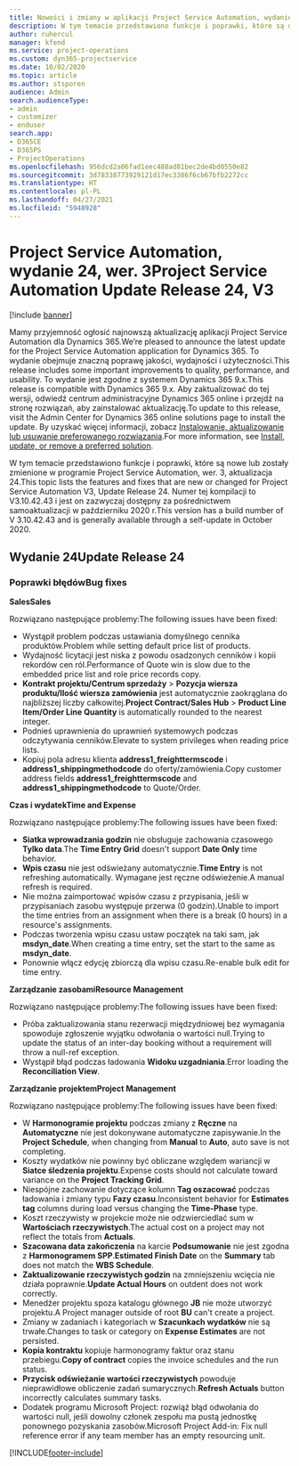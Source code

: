 ```yaml
---
title: Nowości i zmiany w aplikacji Project Service Automation, wydanie 24, wer. 3
description: W tym temacie przedstawiono funkcje i poprawki, które są dostępne w programie Project Service Automation, aktualizacja 24, wer. 3.
author: ruhercul
manager: kfend
ms.service: project-operations
ms.custom: dyn365-projectservice
ms.date: 10/02/2020
ms.topic: article
ms.author: stsporen
audience: Admin
search.audienceType:
- admin
- customizer
- enduser
search.app:
- D365CE
- D365PS
- ProjectOperations
ms.openlocfilehash: 956dcd2a06fad1eec488ad81bec2de4bd0550e82
ms.sourcegitcommit: 3d78338773929121d17ec3386f6cb67bfb2272cc
ms.translationtype: HT
ms.contentlocale: pl-PL
ms.lasthandoff: 04/27/2021
ms.locfileid: "5948928"
---
```

# <a name="project-service-automation-update-release-24-v3"></a><span data-ttu-id="d6f99-103">Project Service Automation, wydanie 24, wer. 3</span><span class="sxs-lookup"><span data-stu-id="d6f99-103">Project Service Automation Update Release 24, V3</span></span>

[!include [banner](../includes/psa-now-project-operations.md)]

<span data-ttu-id="d6f99-104">Mamy przyjemność ogłosić najnowszą aktualizację aplikacji Project Service Automation dla Dynamics 365.</span><span class="sxs-lookup"><span data-stu-id="d6f99-104">We’re pleased to announce the latest update for the Project Service Automation application for Dynamics 365.</span></span> <span data-ttu-id="d6f99-105">To wydanie obejmuje znaczną poprawę jakości, wydajności i użyteczności.</span><span class="sxs-lookup"><span data-stu-id="d6f99-105">This release includes some important improvements to quality, performance, and usability.</span></span> <span data-ttu-id="d6f99-106">To wydanie jest zgodne z systemem Dynamics 365 9.x.</span><span class="sxs-lookup"><span data-stu-id="d6f99-106">This release is compatible with Dynamics 365 9.x.</span></span> <span data-ttu-id="d6f99-107">Aby zaktualizować do tej wersji, odwiedź centrum administracyjne Dynamics 365 online i przejdź na stronę rozwiązań, aby zainstalować aktualizację.</span><span class="sxs-lookup"><span data-stu-id="d6f99-107">To update to this release, visit the Admin Center for Dynamics 365 online solutions page to install the update.</span></span> <span data-ttu-id="d6f99-108">By uzyskać więcej informacji, zobacz [Instalowanie, aktualizowanie lub usuwanie preferowanego rozwiązania](/power-platform/admin/install-remove-preferred-solution).</span><span class="sxs-lookup"><span data-stu-id="d6f99-108">For more information, see [Install, update, or remove a preferred solution](/power-platform/admin/install-remove-preferred-solution).</span></span>

<span data-ttu-id="d6f99-109">W tym temacie przedstawiono funkcje i poprawki, które są nowe lub zostały zmienione w programie Project Service Automation, wer. 3, aktualizacja 24.</span><span class="sxs-lookup"><span data-stu-id="d6f99-109">This topic lists the features and fixes that are new or changed for Project Service Automation V3, Update Release 24.</span></span> <span data-ttu-id="d6f99-110">Numer tej kompilacji to V3.10.42.43 i jest on zazwyczaj dostępny za pośrednictwem samoaktualizacji w październiku 2020 r.</span><span class="sxs-lookup"><span data-stu-id="d6f99-110">This version has a build number of V 3.10.42.43 and is generally available through a self-update in October 2020.</span></span>

## <a name="update-release-24"></a><span data-ttu-id="d6f99-111">Wydanie 24</span><span class="sxs-lookup"><span data-stu-id="d6f99-111">Update Release 24</span></span>

### <a name="bug-fixes"></a><span data-ttu-id="d6f99-112">Poprawki błędów</span><span class="sxs-lookup"><span data-stu-id="d6f99-112">Bug fixes</span></span>

<span data-ttu-id="d6f99-113">**Sales**</span><span class="sxs-lookup"><span data-stu-id="d6f99-113">**Sales**</span></span>

<span data-ttu-id="d6f99-114">Rozwiązano następujące problemy:</span><span class="sxs-lookup"><span data-stu-id="d6f99-114">The following issues have been fixed:</span></span>

- <span data-ttu-id="d6f99-115">Wystąpił problem podczas ustawiania domyślnego cennika produktów.</span><span class="sxs-lookup"><span data-stu-id="d6f99-115">Problem while setting default price list of products.</span></span>
- <span data-ttu-id="d6f99-116">Wydajność licytacji jest niska z powodu osadzonych cenników i kopii rekordów cen ról.</span><span class="sxs-lookup"><span data-stu-id="d6f99-116">Performance of Quote win is slow due to the embedded price list and role price records copy.</span></span>
- <span data-ttu-id="d6f99-117">**Kontrakt projektu/Centrum sprzedaży** > **Pozycja wiersza produktu/Ilość wiersza zamówienia** jest automatycznie zaokrąglana do najbliższej liczby całkowitej.</span><span class="sxs-lookup"><span data-stu-id="d6f99-117">**Project Contract/Sales Hub** > **Product Line Item/Order Line Quantity** is automatically rounded to the nearest integer.</span></span>
- <span data-ttu-id="d6f99-118">Podnieś uprawnienia do uprawnień systemowych podczas odczytywania cenników.</span><span class="sxs-lookup"><span data-stu-id="d6f99-118">Elevate to system privileges when reading price lists.</span></span>
- <span data-ttu-id="d6f99-119">Kopiuj pola adresu klienta **address1_freighttermscode** i **address1_shippingmethodcode** do oferty/zamówienia.</span><span class="sxs-lookup"><span data-stu-id="d6f99-119">Copy customer address fields **address1_freighttermscode** and **address1_shippingmethodcode** to Quote/Order.</span></span> 


<span data-ttu-id="d6f99-120">**Czas i wydatek**</span><span class="sxs-lookup"><span data-stu-id="d6f99-120">**Time and Expense**</span></span>

<span data-ttu-id="d6f99-121">Rozwiązano następujące problemy:</span><span class="sxs-lookup"><span data-stu-id="d6f99-121">The following issues have been fixed:</span></span>

- <span data-ttu-id="d6f99-122">**Siatka wprowadzania godzin** nie obsługuje zachowania czasowego **Tylko data**.</span><span class="sxs-lookup"><span data-stu-id="d6f99-122">The **Time Entry Grid** doesn't support **Date Only** time behavior.</span></span>
- <span data-ttu-id="d6f99-123">**Wpis czasu** nie jest odświeżany automatycznie.</span><span class="sxs-lookup"><span data-stu-id="d6f99-123">**Time Entry** is not refreshing automatically.</span></span> <span data-ttu-id="d6f99-124">Wymagane jest ręczne odświeżenie.</span><span class="sxs-lookup"><span data-stu-id="d6f99-124">A manual refresh is required.</span></span>
- <span data-ttu-id="d6f99-125">Nie można zaimportować wpisów czasu z przypisania, jeśli w przypisaniach zasobu występuje przerwa (0 godzin).</span><span class="sxs-lookup"><span data-stu-id="d6f99-125">Unable to import the time entries from an assignment when there is a break (0 hours) in a resource's assignments.</span></span>
- <span data-ttu-id="d6f99-126">Podczas tworzenia wpisu czasu ustaw początek na taki sam, jak **msdyn_date**.</span><span class="sxs-lookup"><span data-stu-id="d6f99-126">When creating a time entry, set the start to the same as **msdyn_date**.</span></span>
- <span data-ttu-id="d6f99-127">Ponownie włącz edycję zbiorczą dla wpisu czasu.</span><span class="sxs-lookup"><span data-stu-id="d6f99-127">Re-enable bulk edit for time entry.</span></span>

<span data-ttu-id="d6f99-128">**Zarządzanie zasobami**</span><span class="sxs-lookup"><span data-stu-id="d6f99-128">**Resource Management**</span></span>

<span data-ttu-id="d6f99-129">Rozwiązano następujące problemy:</span><span class="sxs-lookup"><span data-stu-id="d6f99-129">The following issues have been fixed:</span></span>

- <span data-ttu-id="d6f99-130">Próba zaktualizowania stanu rezerwacji międzydniowej bez wymagania spowoduje zgłoszenie wyjątku odwołania o wartości null.</span><span class="sxs-lookup"><span data-stu-id="d6f99-130">Trying to update the status of an inter-day booking without a requirement will throw a null-ref exception.</span></span>
- <span data-ttu-id="d6f99-131">Wystąpił błąd podczas ładowania **Widoku uzgadniania**.</span><span class="sxs-lookup"><span data-stu-id="d6f99-131">Error loading the **Reconciliation View**.</span></span>


<span data-ttu-id="d6f99-132">**Zarządzanie projektem**</span><span class="sxs-lookup"><span data-stu-id="d6f99-132">**Project Management**</span></span>

<span data-ttu-id="d6f99-133">Rozwiązano następujące problemy:</span><span class="sxs-lookup"><span data-stu-id="d6f99-133">The following issues have been fixed:</span></span>

- <span data-ttu-id="d6f99-134">W **Harmonogramie projektu** podczas zmiany z **Ręczne** na **Automatyczne** nie jest dokonywane automatyczne zapisywanie.</span><span class="sxs-lookup"><span data-stu-id="d6f99-134">In the **Project Schedule**, when changing from **Manual** to **Auto**, auto save is not completing.</span></span>
- <span data-ttu-id="d6f99-135">Koszty wydatków nie powinny być obliczane względem wariancji w **Siatce śledzenia projektu**.</span><span class="sxs-lookup"><span data-stu-id="d6f99-135">Expense costs should not calculate toward variance on the **Project Tracking Grid**.</span></span>
- <span data-ttu-id="d6f99-136">Niespójne zachowanie dotyczące kolumn **Tag oszacować** podczas ładowania i zmiany typu **Fazy czasu**.</span><span class="sxs-lookup"><span data-stu-id="d6f99-136">Inconsistent behavior for **Estimates tag** columns during load versus changing the **Time-Phase** type.</span></span>
- <span data-ttu-id="d6f99-137">Koszt rzeczywisty w projekcie może nie odzwierciedlać sum w **Wartościach rzeczywistych**.</span><span class="sxs-lookup"><span data-stu-id="d6f99-137">The actual cost on a project may not reflect the totals from **Actuals**.</span></span>
- <span data-ttu-id="d6f99-138">**Szacowana data zakończenia** na karcie **Podsumowanie** nie jest zgodna z **Harmonogramem SPP**.</span><span class="sxs-lookup"><span data-stu-id="d6f99-138">**Estimated Finish Date** on the **Summary** tab does not match the **WBS Schedule**.</span></span>
- <span data-ttu-id="d6f99-139">**Zaktualizowanie rzeczywistych godzin** na zmniejszeniu wcięcia nie działa poprawnie.</span><span class="sxs-lookup"><span data-stu-id="d6f99-139">**Update Actual Hours** on outdent does not work correctly.</span></span>
- <span data-ttu-id="d6f99-140">Menedżer projektu spoza katalogu głównego **JB** nie może utworzyć projektu.</span><span class="sxs-lookup"><span data-stu-id="d6f99-140">A Project manager outside of root **BU** can't create a project.</span></span>
- <span data-ttu-id="d6f99-141">Zmiany w zadaniach i kategoriach w **Szacunkach wydatków** nie są trwałe.</span><span class="sxs-lookup"><span data-stu-id="d6f99-141">Changes to task or category on **Expense Estimates** are not persisted.</span></span>
- <span data-ttu-id="d6f99-142">**Kopia kontraktu** kopiuje harmonogramy faktur oraz stanu przebiegu.</span><span class="sxs-lookup"><span data-stu-id="d6f99-142">**Copy of contract** copies the invoice schedules and the run status.</span></span>
- <span data-ttu-id="d6f99-143">**Przycisk odświeżanie wartości rzeczywistych** powoduje nieprawidłowe obliczenie zadań sumarycznych.</span><span class="sxs-lookup"><span data-stu-id="d6f99-143">**Refresh Actuals** button incorrectly calculates summary tasks.</span></span>
- <span data-ttu-id="d6f99-144">Dodatek programu Microsoft Project: rozwiąż błąd odwołania do wartości null, jeśli dowolny członek zespołu ma pustą jednostkę ponownego pozyskania zasobów.</span><span class="sxs-lookup"><span data-stu-id="d6f99-144">Microsoft Project Add-in: Fix null reference error if any team member has an empty resourcing unit.</span></span>



[!INCLUDE[footer-include](../includes/footer-banner.md)]